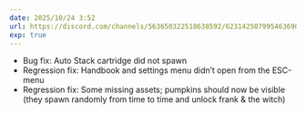 ```yaml
---
date: 2025/10/24 3:52
url: https://discord.com/channels/563650322518638592/623142507995463690/1430992372941979720
exp: true
---
```

- Bug fix: Auto Stack cartridge did not spawn
- Regression fix: Handbook and settings menu didn’t open from the ESC-menu
- Regression fix: Some missing assets; pumpkins should now be visible (they spawn randomly from time to time and unlock frank & the witch)
